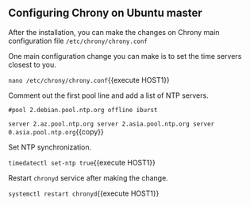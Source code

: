 ## Configuring Chrony on Ubuntu master

After the installation, you can make the changes on Chrony main configuration file
`/etc/chrony/chrony.conf`

One main configuration change you can make is to set the time servers closest to you.

`nano /etc/chrony/chrony.conf`{{execute HOST1}}

Comment out the first pool line and add a list of NTP servers.

`#pool 2.debian.pool.ntp.org offline iburst`

`server 2.az.pool.ntp.org
server 2.asia.pool.ntp.org
server 0.asia.pool.ntp.org`{{copy}}

Set NTP synchronization.

`timedatectl set-ntp true`{{execute HOST1}}

Restart `chronyd` service after making the change.

`systemctl restart chronyd`{{execute HOST1}}